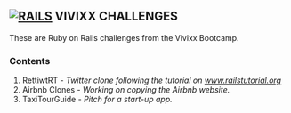 ## **[![RAILS](https://user-images.githubusercontent.com/29721601/30682137-e2e0413e-9eda-11e7-9df1-6a21225f2c10.png "Rails")](http://rubyonrails.org/) VIVIXX CHALLENGES**

These are Ruby on Rails challenges from the Vivixx Bootcamp.

### Contents
1. RettiwtRT - _Twitter clone following the tutorial on www.railstutorial.org_
2. Airbnb Clones - _Working on copying the Airbnb website._
3. TaxiTourGuide - _Pitch for a start-up app._
